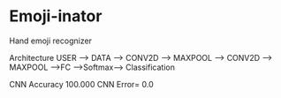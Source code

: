 # Emoji-inator

Hand emoji recognizer

Architecture
USER --> DATA --> CONV2D --> MAXPOOL --> CONV2D --> MAXPOOL -->FC -->Softmax--> Classification

CNN Accuracy 100.000
CNN Error= 0.0
